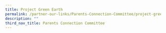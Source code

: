 ```yaml
---
title: Project Green Earth
permalink: /partner-our-links/Parents-Connection-Committee/project-green-earth
description: ""
third_nav_title: Parents Connection Committee
---
```

